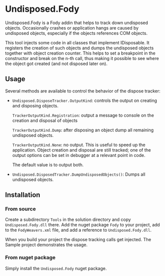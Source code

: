 Undisposed.Fody
===============

Undisposed.Fody is a Fody addin that helps to track down
undisposed objects. Occasionally crashes or application hangs are
caused by undisposed objects, especially if the objects references
COM objects.

This tool injects some code in all classes that implement
IDisposable. It registers the creation of such objects and dumps
the undisposed objects together with object creation counter. This
helps to set a breakpoint in the constructor and break on the n-th
call, thus making it possible to see where the object got created
(and not disposed later on).

Usage
-----

Several methods are available to control the behavior of the
dispose tracker:

- `Undisposed.DisposeTracker.OutputKind`: controls the output on
  creating and disposing objects.

  `TrackerOutputKind.Registration`: output a message to console on
  the creation and disposal of objects

  `TrackerOutputKind.Dump`: after disposing an object dump all
  remaining undisposed objects.

  `TrackerOutputKind.None`: no output. This is useful to speed up
  the application. Object creation and disposal are still tracked;
  one of the output options can be set in debugger at a relevant
  point in code.

  The default value is to output both.


- `Undisposed.DisposedTracker.DumpUndisposedObjects()`:
  Dumps all undisposed objects.

Installation
------------

### From source
Create a subdirectory `Tools` in the solution directory and copy
`Undisposed.Fody.dll` there. Add the nuget package `Fody` to your
project, add <Undisposed/> to the `FodyWeavers.xml` file, and add
a reference to `Undisposed.Fody.dll`.

When you build your project the dispose tracking calls get
injected. The Sample project demonstrates the usage.

### From nuget package

Simply install the `Undisposed.Fody` nuget package.

